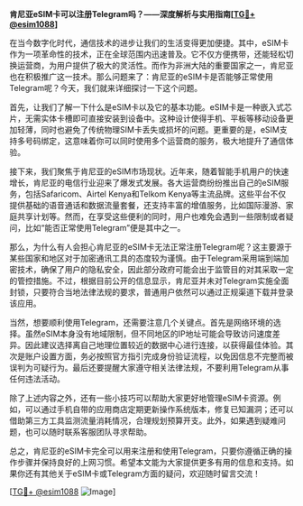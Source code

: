 **肯尼亚eSIM卡可以注册Telegram吗？——深度解析与实用指南[[TG💪+ @esim1088](https://t.me/s/esim1088)]**

在当今数字化时代，通信技术的进步让我们的生活变得更加便捷。其中，eSIM卡作为一项革命性的技术，正在全球范围内迅速普及。它不仅方便携带，还能轻松切换运营商，为用户提供了极大的灵活性。而作为非洲大陆的重要国家之一，肯尼亚也在积极推广这一技术。那么问题来了：肯尼亚的eSIM卡是否能够正常使用Telegram呢？今天，我们就来详细探讨一下这个问题。

首先，让我们了解一下什么是eSIM卡以及它的基本功能。eSIM卡是一种嵌入式芯片，无需实体卡槽即可直接安装到设备中。这种设计使得手机、平板等移动设备更加轻薄，同时也避免了传统物理SIM卡丢失或损坏的问题。更重要的是，eSIM支持多号码绑定，这意味着你可以同时使用多个运营商的服务，极大地提升了通信体验。

接下来，我们聚焦于肯尼亚的eSIM市场现状。近年来，随着智能手机用户的快速增长，肯尼亚的电信行业迎来了爆发式发展。各大运营商纷纷推出自己的eSIM服务，包括Safaricom、Airtel Kenya和Telkom Kenya等主流品牌。这些平台不仅提供基础的语音通话和数据流量套餐，还支持丰富的增值服务，比如国际漫游、家庭共享计划等。然而，在享受这些便利的同时，用户也难免会遇到一些限制或者疑问，比如“能否正常使用Telegram”便是其中之一。

那么，为什么有人会担心肯尼亚的eSIM卡无法正常注册Telegram呢？这主要源于某些国家和地区对于加密通讯工具的态度较为谨慎。由于Telegram采用端到端加密技术，确保了用户的隐私安全，因此部分政府可能会出于监管目的对其采取一定的管控措施。不过，根据目前公开的信息显示，肯尼亚并未对Telegram实施全面封锁，只要符合当地法律法规的要求，普通用户依然可以通过正规渠道下载并登录该应用。

当然，想要顺利使用Telegram，还需要注意几个关键点。首先是网络环境的选择。虽然eSIM本身没有地域限制，但不同地区的IP地址可能会导致访问速度差异。因此建议选择离自己地理位置较近的数据中心进行连接，以获得最佳体验。其次是账户设置方面，务必按照官方指引完成身份验证流程，以免因信息不完整而被误判为可疑行为。最后还要提醒大家遵守相关法律法规，不要利用Telegram从事任何违法活动。

除了上述内容之外，还有一些小技巧可以帮助大家更好地管理eSIM卡资源。例如，可以通过手机自带的应用商店定期更新操作系统版本，修复已知漏洞；还可以借助第三方工具监测流量消耗情况，合理规划预算开支。此外，如果遇到疑难问题，也可以随时联系客服团队寻求帮助。

总之，肯尼亚的eSIM卡完全可以用来注册和使用Telegram，只要你遵循正确的操作步骤并保持良好的上网习惯。希望本文能为大家提供更多有用的信息和支持。如果你还有其他关于eSIM卡或Telegram方面的疑问，欢迎随时留言交流！

[[TG💪+ @esim1088](https://t.me/s/esim1088) ![Image](https://i.postimg.cc/4NQfJmqS/Snipaste-2025-05-13-00-14-12.png)]